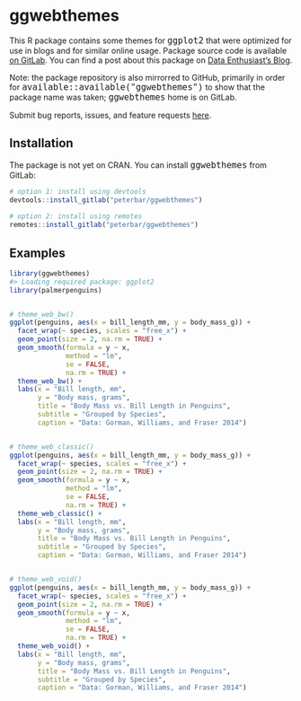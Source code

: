 
<!-- README.md is generated from README.Rmd. Please edit that file -->

# ggwebthemes

<!-- badges: start -->

<!-- badges: end -->

This R package contains some themes for <font size="4">`ggplot2`</font>
that were optimized for use in blogs and for similar online usage.
Package source code is available [on
GitLab](https://gitlab.com/peterbar/ggwebthemes). You can find a post
about this package on [Data Enthusiast’s
Blog](https://dataenthusiast.ca/).

Note: the package repository is also mirrorred to GitHub, primarily in
order for <font size="4">`available::available("ggwebthemes")`</font> to
show that the package name was taken;
<font size="4">`ggwebthemes`</font> home is on GitLab.

Submit bug reports, issues, and feature requests
[here](https://gitlab.com/peterbar/ggwebthemes/-/issues).

## Installation

The package is not yet on CRAN. You can install
<font size="4">`ggwebthemes`</font> from GitLab:

``` r
# option 1: install using devtools
devtools::install_gitlab("peterbar/ggwebthemes")
    
# option 2: install using remotes
remotes::install_gitlab("peterbar/ggwebthemes")
```

## Examples

``` r
library(ggwebthemes)
#> Loading required package: ggplot2
library(palmerpenguins)


# theme_web_bw()
ggplot(penguins, aes(x = bill_length_mm, y = body_mass_g)) +
  facet_wrap(~ species, scales = "free_x") +
  geom_point(size = 2, na.rm = TRUE) +
  geom_smooth(formula = y ~ x,
              method = "lm",
              se = FALSE,
              na.rm = TRUE) +
  theme_web_bw() +
  labs(x = "Bill length, mm",
       y = "Body mass, grams",
       title = "Body Mass vs. Bill Length in Penguins",
       subtitle = "Grouped by Species",
       caption = "Data: Gorman, Williams, and Fraser 2014")


# theme_web_classic()
ggplot(penguins, aes(x = bill_length_mm, y = body_mass_g)) +
  facet_wrap(~ species, scales = "free_x") +
  geom_point(size = 2, na.rm = TRUE) +
  geom_smooth(formula = y ~ x,
              method = "lm",
              se = FALSE,
              na.rm = TRUE) +
  theme_web_classic() +
  labs(x = "Bill length, mm",
       y = "Body mass, grams",
       title = "Body Mass vs. Bill Length in Penguins",
       subtitle = "Grouped by Species",
       caption = "Data: Gorman, Williams, and Fraser 2014")


# theme_web_void()
ggplot(penguins, aes(x = bill_length_mm, y = body_mass_g)) +
  facet_wrap(~ species, scales = "free_x") +
  geom_point(size = 2, na.rm = TRUE) +
  geom_smooth(formula = y ~ x,
              method = "lm",
              se = FALSE,
              na.rm = TRUE) +
  theme_web_void() +
  labs(x = "Bill length, mm",
       y = "Body mass, grams",
       title = "Body Mass vs. Bill Length in Penguins",
       subtitle = "Grouped by Species",
       caption = "Data: Gorman, Williams, and Fraser 2014")
```
